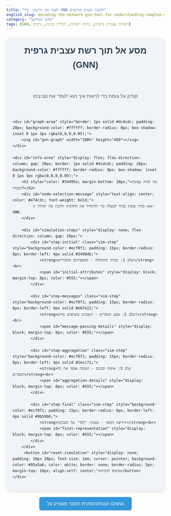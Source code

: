 ```yaml
---
title: "לפנח את הרשת: כלי GNN להבנת מבנים מורכבים"
english_slug: decoding-the-network-gnn-tool-for-understanding-complex-structures
category: "מדעי המחשב"
tags: [GNN, רשתות עצביות גרפיות, ניתוח רשתות, למידת מכונה, גרפים]
---
```

<div id="gnn-app-container" style="display: flex; flex-direction: column; gap: 30px; max-width: 900px; margin: 20px auto; font-family: 'Arial', sans-serif; background-color: #f0f4f8; padding: 20px; border-radius: 12px; box-shadow: 0 4px 8px rgba(0, 0, 0, 0.1);">
    <h1 style="text-align: center; color: #2c3e50; margin-top: 0;">מסע אל תוך רשת עצבית גרפית (GNN)</h1>
    <p style="text-align: center; color: #555; font-size: 1.1em;">קליק על צומת כדי לראות איך הוא 'לומד' את סביבתו!</p>

    <div id="graph-area" style="border: 1px solid #dcdcdc; padding: 20px; background-color: #ffffff; border-radius: 8px; box-shadow: inset 0 1px 3px rgba(0,0,0,0.05);">
        <svg id="gnn-graph" width="100%" height="450"></svg>
    </div>

    <div id="info-area" style="display: flex; flex-direction: column; gap: 20px; border: 1px solid #dcdcdc; padding: 20px; background-color: #ffffff; border-radius: 8px; box-shadow: inset 0 1px 3px rgba(0,0,0,0.05);">
        <h2 style="color: #34495e; margin-bottom: 10px;">מה קורה בצומת הנבחר?</h2>
        <div id="node-selection-message" style="text-align: center; color: #e74c3c; font-weight: bold;">
             אנא בחרו צומת בגרף למעלה כדי להתחיל את ההדמיה ולהבין את תהליך ה-GNN.
        </div>

        <div id="simulation-steps" style="display: none; flex-direction: column; gap: 20px;">
            <div id="step-initial" class="sim-step" style="background-color: #ecf0f1; padding: 15px; border-radius: 6px; border-left: 4px solid #3498db;">
                <strong>שלב 1: נקודת ההתחלה - המאפיינים המקוריים</strong><br>
                <span id="initial-attributes" style="display: block; margin-top: 8px; color: #555;"></span>
            </div>

            <div id="step-messages" class="sim-step" style="background-color: #ecf0f1; padding: 15px; border-radius: 6px; border-left: 4px solid #e67e22;">
                <strong>שלב 2: מסע המסרים - השכנים משתפים מידע!</strong><br>
                <span id="message-passing-details" style="display: block; margin-top: 8px; color: #555;"></span>
            </div>

            <div id="step-aggregation" class="sim-step" style="background-color: #ecf0f1; padding: 15px; border-radius: 6px; border-left: 4px solid #2ecc71;">
                <strong>שלב 3: איסוף וסיכום - הצומת אוסף את כל המסרים</strong><br>
                <span id="aggregation-details" style="display: block; margin-top: 8px; color: #555;"></span>
            </div>

            <div id="step-final" class="sim-step" style="background-color: #ecf0f1; padding: 15px; border-radius: 6px; border-left: 4px solid #9b59b6;">
                <strong>הייצוג הסופי - הצומת 'למד' על הסביבה!</strong><br>
                <span id="final-representation" style="display: block; margin-top: 8px; color: #555;"></span>
            </div>
        </div>
         <button id="reset-simulation" style="display: none; padding: 10px 20px; font-size: 1em; cursor: pointer; background-color: #95a5a6; color: white; border: none; border-radius: 5px; margin-top: 10px; align-self: center;">איפוס הדמיה</button>
    </div>
</div>

<style>
    /* General Styling */
    #gnn-app-container {
        font-family: 'Arial', sans-serif;
        line-height: 1.6;
    }

    /* SVG Styling */
    .node {
        cursor: pointer;
        stroke: #ffffff;
        stroke-width: 2px;
        transition: r 0.2s ease, fill 0.3s ease, stroke-width 0.3s ease;
        filter: drop-shadow(0 1px 2px rgba(0,0,0,0.2));
    }

    .node:hover {
        r: 22px !important; /* Slightly larger on hover */
        stroke-width: 3px;
    }

    .node-selected {
        stroke: #c0392b; /* Darker red */
        stroke-width: 4px;
        fill: #e74c3c; /* Brighter red */
        filter: drop-shadow(0 2px 4px rgba(0,0,0,0.3));
    }

    .node-neighbor {
        stroke: #27ae60; /* Darker green */
        stroke-width: 3px;
        fill: #2ecc71; /* Brighter green */
    }

     .node-initial {
        fill: #3498db; /* Blue */
    }

    .edge {
        stroke: #bdc3c7; /* Light grey */
        stroke-opacity: 0.8;
        stroke-width: 2px;
        transition: stroke-width 0.3s ease, stroke 0.3s ease;
    }

    /* Edge highlighting for selected node's connections */
     .edge-connected {
        stroke: #34495e; /* Darker edge */
        stroke-width: 3px;
     }


    .node-label {
        text-anchor: middle;
        dominant-baseline: central;
        font-family: sans-serif;
        font-size: 12px;
        fill: #34495e; /* Dark text */
        pointer-events: none; /* Prevent label from interfering with node click */
        font-weight: bold;
    }

    .attribute-text {
        text-anchor: middle;
        dominant-baseline: central;
        font-family: monospace;
        font-size: 11px;
        fill: #2c3e50; /* Darker text */
        pointer-events: none;
        font-weight: bold;
    }

    /* Simulation Info Styling */
    .sim-step {
        opacity: 0; /* Start hidden */
        transform: translateY(20px);
        transition: opacity 0.5s ease-out, transform 0.5s ease-out;
    }

    .sim-step.visible {
        opacity: 1;
        transform: translateY(0);
    }

    /* Message Animation Styling */
    @keyframes sendMessage {
        0% { opacity: 1; r: 5; fill: #e67e22; }
        50% { opacity: 1; }
        100% { opacity: 0; transform: translate(0, 0); r: 3; fill: #e67e22;}
    }

    .message-circle {
        r: 5;
        fill: #e67e22; /* Orange */
        opacity: 0;
        pointer-events: none;
    }
    /* Note: SVG animations using SMIL or CSS @keyframes on path are complex within strict style tag.
             Using JS to update position is more feasible here and fits the constraints.
             The @keyframes above is a placeholder if we were doing simple opacity/size, actual movement is via JS. */


    /* Explanation Toggle Button */
    #toggle-explanation {
        display: block;
        margin: 20px auto;
        padding: 12px 25px;
        font-size: 1.1em;
        cursor: pointer;
        background-color: #3498db; /* Blue */
        color: white;
        border: none;
        border-radius: 6px;
        transition: background-color 0.3s ease, transform 0.1s ease;
        box-shadow: 0 2px 4px rgba(0, 0, 0, 0.1);
    }
    #toggle-explanation:hover {
        background-color: #2980b9; /* Darker blue */
    }
    #toggle-explanation:active {
        transform: scale(0.98);
    }


    /* Full Explanation Styling */
    #full-explanation {
        display: none;
        max-width: 800px;
        margin: 20px auto;
        line-height: 1.7;
        background-color: #ffffff;
        padding: 25px;
        border-radius: 8px;
        box-shadow: 0 2px 6px rgba(0, 0, 0, 0.1);
        color: #333;
    }

    #full-explanation h2, #full-explanation h3 {
        color: #2c3e50;
        margin-top: 20px;
        margin-bottom: 10px;
        border-bottom: 1px solid #eee;
        padding-bottom: 5px;
    }

     #full-explanation ul, #full-explanation ol {
        margin-bottom: 15px;
     }

     #full-explanation li {
        margin-bottom: 8px;
     }

     #full-explanation code {
        background-color: #eef;
        padding: 2px 5px;
        border-radius: 4px;
        font-family: Consolas, Monaco, 'Andale Mono', 'Ubuntu Mono', monospace;
     }
</style>

<button id="toggle-explanation">הצגת/הסתרת הסבר מעמיק על GNNs</button>

<div id="full-explanation">
    # לפנח את הרשת: מסע אל תוך רשתות עצביות גרפיות (GNNs)

    איך בינה מלאכותית מצליחה לפצח את הקשרים הסבוכים שמרכיבים את העולם שלנו - מחברויות בפייסבוק ועד מבנה מולקולות שיכולות לשנות את עתיד הרפואה? הכל מתחיל בהבנה עמוקה של מבנים רשתיים, וכאן נכנסות לתמונה ה-**רשתות העצביות הגרפיות (GNNs)**! הן הגיבורות של ניתוח מבנים מורכבים, והן לומדות לייצג מידע בצורה גאונית שמשקפת לא רק "מי אתה" (המאפיינים שלך), אלא גם "מי לידך ואיך אתה מחובר אליהם" (מבנה הגרף).

    <h2>הסבר מעמיק: חשיפת הקסם שמאחורי GNNs</h2>

    <h3>גרפים סביבנו: עולם של צמתים וקשרים</h3>
    דמיינו את העולם לא כרשימה של דברים, אלא כרשת עצומה של ישויות (צמתים) שמחוברות ביניהן (קשתות). ככה בדיוק עובד גרף! צמתים יכולים להיות אנשים, ערים, מילים, אטומים - כל דבר! קשתות יכולות להיות חברויות, כבישים, קשרי שפה, קשרים כימיים. הגרפים נמצאים בכל מקום:
    <ul>
        <li>**ברשתות חברתיות:** אתם (צומת) וחברים שלכם (עוד צמתים), מחוברים בקשתות של חברות.</li>
        <li>**בעולם הכימיה:** אטומי פחמן, מימן, חמצן (צמתים) מחוברים בקשרים קוולנטיים (קשתות) ויוצרים מולקולות.</li>
        <li>**במפות דרכים:** ערים (צמתים) מחוברות על ידי כבישים ומסילות (קשתות).</li>
        <li>**בעולם האינטרנט:** דפי אינטרנט (צמתים) מקושרים באמצעות לינקים (קשתות).</li>
    </ul>

    <h3>האתגר הגרפי: למה AI רגיל לא מספיק?</h3>
    רשתות עצביות "רגילות" (כמו אלה שמזהות חתולים בתמונות) עובדות מעולה על נתונים מסודרים ומאורגנים כמו תמונות (רשת פיקסלים) או טקסט (סדרת מילים). אבל גרפים? הם כאוטיים ושונים זה מזה לחלוטין! לצומת אחד יש מעט שכנים, לאחר יש המון. אין סדר קבוע. איך נכניס מבנה כזה למודל AI שרגיל לרשתות או סדרות? זה האתגר העיקרי, וה-GNNs נולדו כדי לפתור אותו.

    <h3>הקונספט הגאוני: ייצוגים שלומדים מהשכנים</h3>
    הפילוסופיה של GNN פשוטה ויפה: כדי להבין צומת מסוים, לא מספיק להסתכל רק על המאפיינים שלו. צריך "להקשיב" גם לשכנים שלו - כי הם משפיעים עליו! GNN בונה ייצוג (וקטור מספרים) לכל צומת, והייצוג הזה הוא כמו תמצית מרוכזת של המאפיינים המקוריים של הצומת *ומאפייני השכנים שלו*. איך זה קורה? דרך תהליך קסום שנקרא **'העברת מסרים'**.

    <h3>Message Passing: הלב הפועם של ה-GNN</h3>
    דמיינו את הגרף כרשת חברתית ענקית שבה כולם מדברים עם השכנים הקרובים שלהם. בתהליך ה-Message Passing, בכל "סבב" (שכבה ב-GNN), כל צומת עושה שלושה דברים:

    <ol>
        <li>**יצירת מסר (Message):** כל שכן $u$ של צומת $v$ יוצר "מסר" ($m_{u \to v}$) שמבוסס על ההבנה הנוכחית שלו (הייצוג שלו באותו רגע). אפשר לחשוב על זה כמו "היי, זה מה שאני יודע על עצמי נכון לעכשיו!". ב-GNN אמיתי, זה נעשה עם פונקציה מורכבת שלומדת מנתונים.</li>
        <li>**איסוף וסיכום (Aggregation):** הצומת $v$ מקבל את כל המסרים שנשלחו אליו מכל השכנים שלו. הוא אוסף אותם ומשלב אותם יחד בצורה חכמה (למשל, סוכם אותם, מחשב ממוצע, או לוקח את המקסימום). החוכמה היא שזה עובד בלי קשר לסדר שבו המסרים הגיעו!</li>
        <li>**עדכון (Update):** לבסוף, הצומת $v$ לוקח את המידע המסוכם מהשכנים, ומשלב אותו עם הידע הקודם שלו (הייצוג שלו מלפני השלב הזה). הוא מעדכן את הייצוג הפנימי שלו לגרסה חדשה ועשירה יותר, שמשקפת עכשיו גם את הסביבה המיידית שלו.</li>
    </ol>
    שלב ה-Aggregation (שלב 2) הוא קריטי! הוא חייב להיות פונקציה סימטרית, כזו שלא משנה לה הסדר של השכנים או המסרים (כמו סכום או ממוצע).

    <h3>עומק הרשת: 'לראות' רחוק יותר בגרף</h3>
    מה קורה אם בונים GNN עם כמה שכבות? כל שכבה היא כמו עוד סבב של 'העברת מסרים'. בשכבה הראשונה, צומת לומד מהשכנים במרחק קשת אחת. בשכבה השנייה, הוא מקבל מסרים משכנים שכבר הספיקו לשלב מידע מהשכנים *שלהם*. כלומר, לאחר שתי שכבות, הצומת כבר מקבל מידע משכנים שנמצאים במרחק של עד שתי קשתות ממנו! ככל שהרשת עמוקה יותר, כך הצומת יכול 'לראות' ולהטמיע מידע מסביבה רחבה יותר בגרף.

    <h3>הצלחה מסחררת: איפה GNNs מככבות?</h3>
    GNNs הן לא רק תיאוריה יפה, הן שינו את פני המחקר והפיתוח בתחומים רבים:
    <ul>
        <li>**רשתות חברתיות:** להמליץ לכם על חברים חדשים, לזהות קהילות, או לזהות תוכן זדוני.</li>
        <li>**גילוי תרופות וחקר מולקולות:** לנבא האם מולקולה פוטנציאלית תהיה יעילה כתרופה, או לזהות חלבונים דומים.</li>
        <li>**מערכות המלצה:** להמליץ לכם על סרטים בנטפליקס או מוצרים באמזון על בסיס הרגלי הצפייה/קנייה של אנשים דומים לכם (גרף של משתמשים ופריטים).</li>
        <li>**תחבורה ולוגיסטיקה:** לחזות עומסי תנועה, לתכנן מסלולים אופטימליים.</li>
        <li>**מעבר לתמונות:** לנתח קשרים בין אובייקטים בתמונה (למשל, לזהות ש"אדם" יושב על "כיסא" שנמצא ליד "שולחן").</li>
    </ul>

    <h3>בשורה התחתונה: ללמוד מהקשרים</h3>
    GNNs הן כלי מהפכני שמאפשר למודלים ללמוד לא רק ממאפיינים בודדים אלא גם מהקשרים המורכבים בתוך מבנים רשתיים. תהליך העברת המסרים הייחודי שלהן מאפשר לכל צומת לבנות ייצוג עשיר שמכיל סיכום חכם של כל הסביבה הגרפית הרלוונטית לו. זהו צעד עצום בהתקדמות הבינה המלאכותית לקראת הבנה עמוקה יותר של העולם המחובר שבו אנו חיים.
</div>

<script>
    document.addEventListener('DOMContentLoaded', () => {
        const svg = document.getElementById('gnn-graph');
        const nodeSelectionMessage = document.getElementById('node-selection-message');
        const simulationStepsDiv = document.getElementById('simulation-steps');
        const initialAttributesSpan = document.getElementById('initial-attributes');
        const messagePassingDetailsSpan = document.getElementById('message-passing-details');
        const aggregationDetailsSpan = document.getElementById('aggregation-details');
        const finalRepresentationSpan = document.getElementById('final-representation');
        const toggleButton = document.getElementById('toggle-explanation');
        const explanationDiv = document.getElementById('full-explanation');
        const resetButton = document.getElementById('reset-simulation');

        // Simple Graph Data (Nodes with attributes, Edges) - Positioned for better visibility
        const nodes = [
            { id: 'A', x: 150, y: 100, attribute: 5, initialAttribute: 5 },
            { id: 'B', x: 400, y: 80, attribute: 3, initialAttribute: 3 },
            { id: 'C', x: 650, y: 100, attribute: 7, initialAttribute: 7 },
            { id: 'D', x: 250, y: 250, attribute: 2, initialAttribute: 2 },
            { id: 'E', x: 550, y: 250, attribute: 8, initialAttribute: 8 },
            { id: 'F', x: 300, y: 400, attribute: 4, initialAttribute: 4 },
            { id: 'G', x: 500, y: 400, attribute: 6, initialAttribute: 6 }
        ];

        const edges = [
            { source: 'A', target: 'B' },
            { source: 'A', target: 'D' },
            { source: 'B', target: 'C' },
            { source: 'B', target: 'E' },
            { source: 'C', target: 'E' },
            { source: 'D', target: 'E' },
            { source: 'D', target: 'F' },
            { source: 'E', target: 'G' },
            { source: 'F', target: 'G' }
        ];

        const nodeMap = new Map(nodes.map(node => [node.id, node]));

        // Store SVG elements by node ID
        const svgElements = {}; // { node: { circle, label, attributeText }, edge: { source-target: line } }

        function drawGraph() {
            svg.innerHTML = ''; // Clear previous graph
            svgElements.node = {};
            svgElements.edge = {};

            // Draw Edges first
            edges.forEach(edge => {
                const sourceNode = nodeMap.get(edge.source);
                const targetNode = nodeMap.get(edge.target);
                const line = document.createElementNS('http://www.w3.org/2000/svg', 'line');
                line.setAttribute('x1', sourceNode.x);
                line.setAttribute('y1', sourceNode.y);
                line.setAttribute('x2', targetNode.x);
                line.setAttribute('y2', targetNode.y);
                line.classList.add('edge');
                line.setAttribute('data-source', edge.source);
                line.setAttribute('data-target', edge.target);
                svgElements.edge[`${edge.source}-${edge.target}`] = line;
                svg.appendChild(line);
            });

            // Draw Nodes second (so they are on top)
            nodes.forEach(node => {
                const circle = document.createElementNS('http://www.w3.org/2000/svg', 'circle');
                circle.setAttribute('cx', node.x);
                circle.setAttribute('cy', node.y);
                circle.setAttribute('r', 20);
                circle.setAttribute('fill', '#3498db'); // Default blue
                circle.setAttribute('data-node-id', node.id);
                circle.classList.add('node', 'node-initial'); // Add initial class

                const textLabel = document.createElementNS('http://www.w3.org/2000/svg', 'text');
                textLabel.setAttribute('x', node.x);
                textLabel.setAttribute('y', node.y - 28);
                textLabel.textContent = `ID: ${node.id}`;
                textLabel.classList.add('node-label');

                const textAttribute = document.createElementNS('http://www.w3.org/2000/svg', 'text');
                textAttribute.setAttribute('x', node.x);
                textAttribute.setAttribute('y', node.y + 5);
                textAttribute.textContent = `${node.attribute}`; // Display attribute
                textAttribute.classList.add('attribute-text');

                svgElements.node[node.id] = { circle, label: textLabel, attributeText: textAttribute };

                svg.appendChild(circle);
                svg.appendChild(textLabel);
                svg.appendChild(textAttribute);

                circle.addEventListener('click', handleNodeClick);
            });
        }

        function getNeighbors(nodeId) {
            const neighbors = new Set();
            edges.forEach(edge => {
                if (edge.source === nodeId) {
                    neighbors.add(edge.target);
                } else if (edge.target === nodeId) {
                    neighbors.add(edge.source);
                }
            });
            return Array.from(neighbors);
        }

        function getEdgesConnectedToNode(nodeId) {
             return edges.filter(edge => edge.source === nodeId || edge.target === nodeId);
        }

        let simulationTimeout = null; // To hold timeout IDs for clearing

        function resetSimulationState() {
            // Clear any ongoing animations or timeouts
            if (simulationTimeout) clearTimeout(simulationTimeout);
             svg.querySelectorAll('.message-circle').forEach(msg => msg.remove()); // Remove message circles

            // Reset node/edge styles
            svg.querySelectorAll('.node').forEach(nodeEl => {
                nodeEl.classList.remove('node-selected', 'node-neighbor');
                 nodeEl.classList.add('node-initial'); // Reset to default fill
                 const nodeId = nodeEl.getAttribute('data-node-id');
                 svgElements.node[nodeId].attributeText.textContent = nodeMap.get(nodeId).initialAttribute; // Reset attribute text
            });
             svg.querySelectorAll('.edge').forEach(edgeEl => {
                 edgeEl.classList.remove('edge-connected');
             });


            // Reset info area
            nodeSelectionMessage.style.display = 'block';
            simulationStepsDiv.style.display = 'none';
            document.querySelectorAll('.sim-step').forEach(step => step.classList.remove('visible'));
            resetButton.style.display = 'none';
        }


        function simulateGNN(selectedNodeId) {
            resetSimulationState(); // Start simulation with a clean slate

            const selectedNode = nodeMap.get(selectedNodeId);
            const neighbors = getNeighbors(selectedNodeId);
            const selectedNodeSvg = svgElements.node[selectedNodeId].circle;

            // Highlight selected node and neighbors immediately
            selectedNodeSvg.classList.remove('node-initial');
            selectedNodeSvg.classList.add('node-selected');
            neighbors.forEach(neighborId => {
                svgElements.node[neighborId].circle.classList.remove('node-initial');
                svgElements.node[neighborId].circle.classList.add('node-neighbor');
            });

            // Highlight relevant edges
            getEdgesConnectedToNode(selectedNodeId).forEach(edge => {
                 const edgeKey = edge.source < edge.target ? `${edge.source}-${edge.target}` : `${edge.target}-${edge.source}`; // Handle undirected
                 const edgeEl = svg.querySelector(`[data-source='${edge.source}'][data-target='${edge.target}'], [data-source='${edge.target}'][data-target='${edge.source}']`); // Find the line element
                 if (edgeEl) edgeEl.classList.add('edge-connected');
            });


            nodeSelectionMessage.style.display = 'none';
            simulationStepsDiv.style.display = 'flex';
             resetButton.style.display = 'block';


            // --- Simulation Steps with Animations ---

            // Step 1: Initial State
            simulationTimeout = setTimeout(() => {
                const initialText = `
                    <span style="color:#3498db; font-weight:bold;">הצומת הנבחר (${selectedNodeId})</span> מתחיל עם המאפיין: <strong style="color:#2c3e50;">${selectedNode.initialAttribute}</strong>.<br>
                    שכניו: ${neighbors.map(id => `<span style="color:#2ecc71; font-weight:bold;">${id}</span> (מאפיין: <strong style="color:#2c3e50;">${nodeMap.get(id).initialAttribute}</strong>)`).join(', ')}.
                `;
                initialAttributesSpan.innerHTML = initialText;
                document.getElementById('step-initial').classList.add('visible');
            }, 500); // Delay for initial highlighting visibility

            // Step 2: Message Passing Animation
            simulationTimeout = setTimeout(() => {
                 messagePassingDetailsSpan.innerHTML = `
                    כל שכן <span style="color:#2ecc71; font-weight:bold;">מעביר את המאפיין שלו</span> לכיוון הצומת הנבחר (${selectedNodeId}):<br>
                    ${neighbors.map(id => `<span style="color:#2ecc71; font-weight:bold;">${id}</span> שולח מסר עם הערך <strong style="color:#2c3e50;">${nodeMap.get(id).initialAttribute}</strong>.`).join('<br>')}
                `;
                document.getElementById('step-messages').classList.add('visible');

                // Animate messages
                neighbors.forEach((neighborId, index) => {
                    const neighborNode = nodeMap.get(neighborId);
                    const msgCircle = document.createElementNS('http://www.w3.org/2000/svg', 'circle');
                    msgCircle.setAttribute('cx', neighborNode.x);
                    msgCircle.setAttribute('cy', neighborNode.y);
                    msgCircle.setAttribute('r', 8); // Size of message circle
                    msgCircle.setAttribute('fill', '#e67e22'); // Orange message color
                    msgCircle.classList.add('message-circle');
                    svg.appendChild(msgCircle);

                    // Simple JS animation: Move from neighbor to selected node
                    const start = { x: neighborNode.x, y: neighborNode.y };
                    const end = { x: selectedNode.x, y: selectedNode.y };
                    const duration = 800; // ms
                    const startTime = performance.now();

                    function animateMessage(currentTime) {
                        const elapsed = currentTime - startTime;
                        const progress = Math.min(elapsed / duration, 1);
                        const easedProgress = progress * (2 - progress); // Ease-out effect

                        const currentX = start.x + (end.x - start.x) * easedProgress;
                        const currentY = start.y + (end.y - start.y) * easedProgress;

                        msgCircle.setAttribute('cx', currentX);
                        msgCircle.setAttribute('cy', currentY);
                        msgCircle.style.opacity = 1; // Make visible

                        if (progress < 1) {
                            requestAnimationFrame(animateMessage);
                        } else {
                             // Message reached destination, maybe a small pulse or just remove
                             msgCircle.style.opacity = 0; // Fade out or remove
                             setTimeout(() => msgCircle.remove(), 100); // Remove element after fade
                        }
                    }
                    setTimeout(() => requestAnimationFrame(animateMessage), index * 200); // Stagger message animations
                });

            }, 2000); // Delay after step 1 is visible

            // Step 3: Aggregation & Update Calculation
            simulationTimeout = setTimeout(() => {
                const neighborAttributes = neighbors.map(id => nodeMap.get(id).initialAttribute);
                const aggregatedMessageValue = neighborAttributes.reduce((sum, attr) => sum + attr, 0);
                 const finalValue = aggregatedMessageValue + selectedNode.initialAttribute; // Simplified GCN-like sum

                 aggregationDetailsSpan.innerHTML = `
                    הצומת אוסף את המסרים (<strong style="color:#2c3e50;">${neighborAttributes.join(' + ')}</strong>) ומסכם אותם.<br>
                    סכום המסרים מהשכנים: <strong style="color:#2c3e50;">${aggregatedMessageValue}</strong>.
                    <br>לאחר מכן הוא משלב את הסכום עם המאפיין המקורי שלו (<strong style="color:#2c3e50;">${selectedNode.initialAttribute}</strong>).
                `;
                 document.getElementById('step-aggregation').classList.add('visible');

                 // Optional: Add a visual aggregation cue on the selected node (e.g., pulse)
                 selectedNodeSvg.style.transition = 'transform 0.3s ease-in-out';
                 selectedNodeSvg.style.transform = 'scale(1.1)';
                 setTimeout(() => selectedNodeSvg.style.transform = 'scale(1)', 300);


            }, 4000); // Delay after message passing animation ends

            // Step 4: Final Representation Update (Visual & Text)
            simulationTimeout = setTimeout(() => {
                const neighborAttributes = neighbors.map(id => nodeMap.get(id).initialAttribute);
                const aggregatedMessageValue = neighborAttributes.reduce((sum, attr) => sum + attr, 0);
                const finalValue = aggregatedMessageValue + selectedNode.initialAttribute; // Simplified GCN-like sum

                finalRepresentationSpan.innerHTML = `
                    מאפיין הצומת המעודכן (לאחר 'שכבת' GNN אחת) הוא: <strong style="color:#9b59b6; font-size: 1.2em;">${finalValue}</strong>.
                    <br>הייצוג החדש מכיל מידע גם מהצומת עצמו וגם מהשכנים הישירים שלו!
                `;
                document.getElementById('step-final').classList.add('visible');

                // Visually update the attribute text near the node
                const attributeTextElement = svgElements.node[selectedNodeId].attributeText;
                 attributeTextElement.textContent = finalValue; // Update the text
                 attributeTextElement.style.fill = '#9b59b6'; // Change color
                 attributeTextElement.style.fontWeight = 'bold'; // Make bold
                 attributeTextElement.style.transition = 'fill 0.5s ease-out, font-size 0.5s ease-out';
                 attributeTextElement.style.fontSize = '14px'; // Make slightly larger

                 // Optional: Pulse the node color slightly
                 selectedNodeSvg.style.transition = 'fill 0.5s ease-in-out';
                 selectedNodeSvg.style.fill = '#9b59b6'; // Purple color for final state
                 setTimeout(() => {
                     // Optional: Revert to selected color or keep final
                     selectedNodeSvg.style.transition = 'fill 0.3s ease, stroke 0.3s ease, stroke-width 0.3s ease'; // Reset transition
                     selectedNodeSvg.style.fill = '#e74c3c'; // Back to selected color
                 }, 500);


            }, 6000); // Delay after aggregation step

        }

        // Event handler for node clicks
        function handleNodeClick(event) {
            const clickedCircle = event.target;
            const selectedNodeId = clickedCircle.getAttribute('data-node-id');
            simulateGNN(selectedNodeId);
        }

        // Toggle explanation visibility
        toggleButton.addEventListener('click', () => {
            const isHidden = explanationDiv.style.display === 'none';
            explanationDiv.style.display = isHidden ? 'block' : 'none';
            toggleButton.textContent = isHidden ? 'הסתר הסבר מעמיק על GNNs' : 'הצגת/הסתרת הסבר מעמיק על GNNs';
        });

        // Reset button
        resetButton.addEventListener('click', () => {
            resetSimulationState();
            nodeSelectionMessage.style.display = 'block'; // Ensure initial message reappears
             resetButton.style.display = 'none';
        });


        // Initial drawing of the graph
        drawGraph();
    });
</script>
```